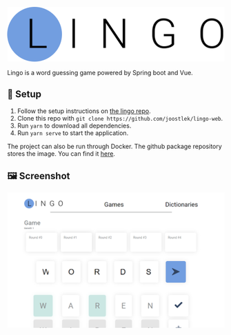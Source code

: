 ![Lingo logo](src/assets/logo.svg)

Lingo is a word guessing game powered by Spring boot and Vue.

## 🚀  Setup

1. Follow the setup instructions on [the lingo repo](https://github.com/joostlek/lingo).
2. Clone this repo with `git clone https://github.com/joostlek/lingo-web`.
3. Run `yarn` to download all dependencies.
4. Run `yarn serve` to start the application. 

The project can also be run through Docker. The github package repository stores the image. You can find it [here](https://github.com/joostlek/lingo-web/packages/267853).

## 🖼 Screenshot

![Screenshot for the background](screen.png)
